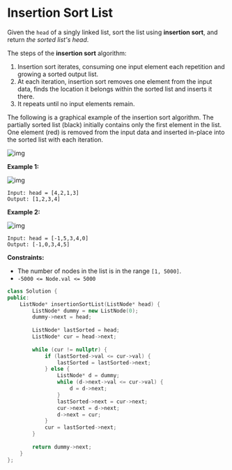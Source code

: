 # Insertion Sort List

Given the `head` of a singly linked list, sort the list using **insertion sort**, and return *the sorted list's head*.

The steps of the **insertion sort** algorithm:

1. Insertion sort iterates, consuming one input element each repetition and growing a sorted output list.
2. At each iteration, insertion sort removes one element from the input data, finds the location it belongs within the sorted list and inserts it there.
3. It repeats until no input elements remain.

The following is a graphical example of the insertion sort algorithm. The partially sorted list (black) initially contains only the first element in the list. One element (red) is removed from the input data and inserted in-place into the sorted list with each iteration.

![img](https://upload.wikimedia.org/wikipedia/commons/0/0f/Insertion-sort-example-300px.gif)

 

**Example 1:**

![img](https://assets.leetcode.com/uploads/2021/03/04/sort1linked-list.jpg)

```
Input: head = [4,2,1,3]
Output: [1,2,3,4]
```

**Example 2:**

![img](https://assets.leetcode.com/uploads/2021/03/04/sort2linked-list.jpg)

```
Input: head = [-1,5,3,4,0]
Output: [-1,0,3,4,5]
```

 

**Constraints:**

- The number of nodes in the list is in the range `[1, 5000]`.
- `-5000 <= Node.val <= 5000`

```c++
class Solution {
public:
    ListNode* insertionSortList(ListNode* head) {
        ListNode* dummy = new ListNode(0);
        dummy->next = head;
        
        ListNode* lastSorted = head;
        ListNode* cur = head->next;
        
        while (cur != nullptr) {
            if (lastSorted->val <= cur->val) {
                lastSorted = lastSorted->next;
            } else {
                ListNode* d = dummy;
                while (d->next->val <= cur->val) {
                    d = d->next;
                }
                lastSorted->next = cur->next;
                cur->next = d->next;
                d->next = cur;
            }
            cur = lastSorted->next;
        }
        
        return dummy->next;
    }
};
```

